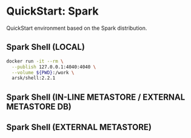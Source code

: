 # QuickStart: Spark
QuickStart environment based on the Spark distribution.


## Spark Shell (LOCAL)
```bash
docker run -it --rm \
  --publish 127.0.0.1:4040:4040 \
  --volume ${PWD}:/work \
  arsk/shell:2.2.1
```



## Spark Shell (IN-LINE METASTORE / EXTERNAL METASTORE DB)




## Spark Shell (EXTERNAL METASTORE)

